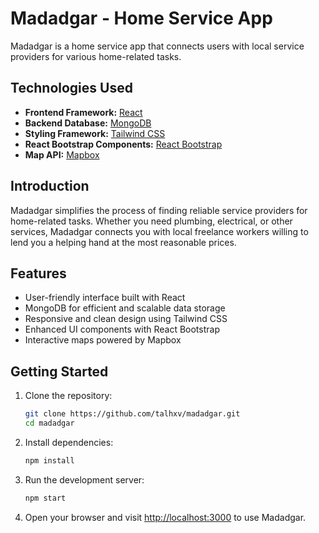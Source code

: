 # Madadgar - Home Service App

Madadgar is a home service app that connects users with local service providers for various home-related tasks.

## Technologies Used

- **Frontend Framework:** [React](https://reactjs.org/)
- **Backend Database:** [MongoDB](https://www.mongodb.com/)
- **Styling Framework:** [Tailwind CSS](https://tailwindcss.com/)
- **React Bootstrap Components:** [React Bootstrap](https://react-bootstrap.github.io/)
- **Map API:** [Mapbox](https://www.mapbox.com/)

## Introduction

Madadgar simplifies the process of finding reliable service providers for home-related tasks. Whether you need plumbing, electrical, or other services, Madadgar connects you with local freelance workers willing to lend you a helping hand at the most reasonable prices.

## Features

- User-friendly interface built with React
- MongoDB for efficient and scalable data storage
- Responsive and clean design using Tailwind CSS
- Enhanced UI components with React Bootstrap
- Interactive maps powered by Mapbox

## Getting Started

1. Clone the repository:

   ```bash
   git clone https://github.com/talhxv/madadgar.git
   cd madadgar
   ```

2. Install dependencies:

   ```bash
   npm install
   ```

3. Run the development server:

   ```bash
   npm start
   ```

4. Open your browser and visit [http://localhost:3000](http://localhost:3000) to use Madadgar.
